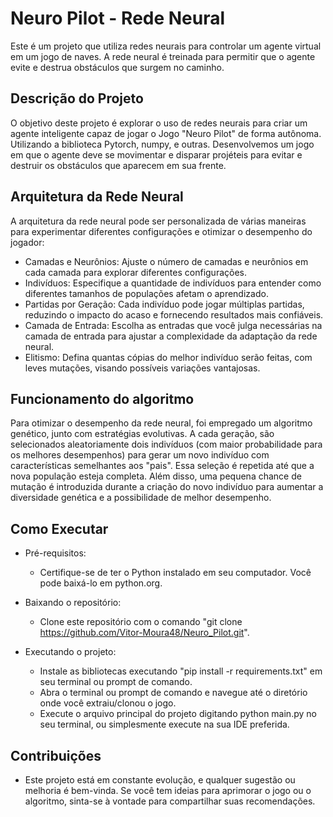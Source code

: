 # Neuro Pilot - Rede Neural
Este é um projeto que utiliza redes neurais para controlar um agente virtual em um jogo de naves. A rede neural é treinada para permitir que o agente evite e destrua obstáculos que surgem no caminho.

## Descrição do Projeto
O objetivo deste projeto é explorar o uso de redes neurais para criar um agente inteligente capaz de jogar o Jogo "Neuro Pilot" de forma autônoma. Utilizando a biblioteca Pytorch, numpy, e outras. Desenvolvemos um jogo em que o agente deve se movimentar e disparar projéteis para evitar e destruir os obstáculos que aparecem em sua frente.

## Arquitetura da Rede Neural
A arquitetura da rede neural pode ser personalizada de várias maneiras para experimentar diferentes configurações e otimizar o desempenho do jogador:

- Camadas e Neurônios: Ajuste o número de camadas e neurônios em cada camada para explorar diferentes configurações.
- Indivíduos: Especifique a quantidade de indivíduos para entender como diferentes tamanhos de populações afetam o aprendizado.
- Partidas por Geração: Cada indivíduo pode jogar múltiplas partidas, reduzindo o impacto do acaso e fornecendo resultados mais confiáveis.
- Camada de Entrada: Escolha as entradas que você julga necessárias na camada de entrada para ajustar a complexidade da adaptação da rede neural.
- Elitismo: Defina quantas cópias do melhor indivíduo serão feitas, com leves mutações, visando possíveis variações vantajosas.

## Funcionamento do algoritmo
Para otimizar o desempenho da rede neural, foi empregado um algoritmo genético, junto com estratégias evolutivas. A cada geração, são selecionados aleatoriamente dois indivíduos (com maior probabilidade para os melhores desempenhos) para gerar um novo indivíduo com características semelhantes aos "pais". Essa seleção é repetida até que a nova população esteja completa. Além disso, uma pequena chance de mutação é introduzida durante a criação do novo indivíduo para aumentar a diversidade genética e a possibilidade de melhor desempenho.

## Como Executar
- Pré-requisitos:
  - Certifique-se de ter o Python instalado em seu computador. Você pode baixá-lo em python.org.
  
- Baixando o repositório:
  - Clone este repositório com o comando "git clone https://github.com/Vitor-Moura48/Neuro_Pilot.git".
    
- Executando o projeto:
  - Instale as bibliotecas executando "pip install -r requirements.txt" em seu terminal ou prompt de comando.
  - Abra o terminal ou prompt de comando e navegue até o diretório onde você extraiu/clonou o jogo.
  - Execute o arquivo principal do projeto digitando python main.py no seu terminal, ou simplesmente execute na sua IDE preferida.

 ## Contribuições
 - Este projeto está em constante evolução, e qualquer sugestão ou melhoria é bem-vinda. Se você tem ideias para aprimorar o jogo ou o algoritmo, sinta-se à vontade para compartilhar suas recomendações.
